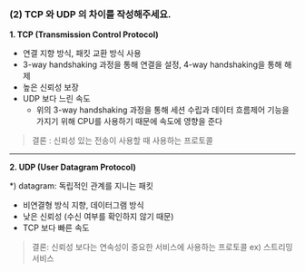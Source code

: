 ### (2) TCP 와 UDP 의 차이를 작성해주세요.

**1. TCP (Transmission Control Protocol)**
- 연결 지향 방식, 패킷 교환 방식 사용
- 3-way handshaking 과정을 통해 연결을 설정, 4-way handshaking을 통해 해제
- 높은 신뢰성 보장
- UDP 보다 느린 속도
  - 위의 3-way handshaking 과정을 통해 세션 수립과 데이터 흐름제어 기능을 가지기 위해 CPU를 사용하기 때문에 속도에 영향을 준다

> 결론 : 신뢰성 있는 전송이 사용할 때 사용하는 프로토콜

---
**2. UDP (User Datagram Protocol)**

*) datagram: 독립적인 관계를 지니는 패킷
- 비연결형 방식 지향, 데이터그램 방식
- 낮은 신뢰성 (수신 여부를 확인하지 않기 때문)
- TCP 보다 빠른 속도

> 결론: 신뢰성 보다는 연속성이 중요한 서비스에 사용하는 프로토콜 ex) 스트리밍 서비스